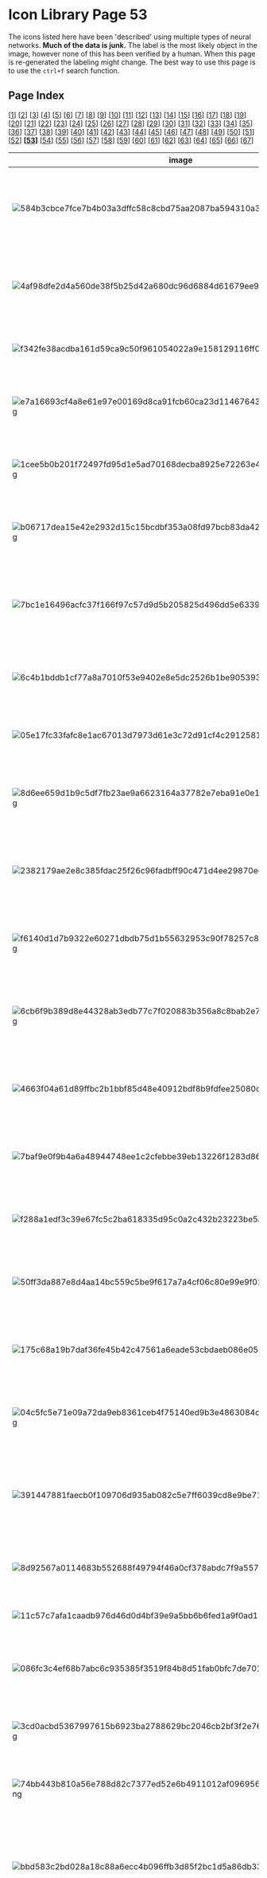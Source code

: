 # Icon Library Page 53

The icons listed here have been 'described' using multiple types of neural networks. **Much of the data is junk.** The label is the most likely object in the image, however none of this has been verified by a human. When this page is re-generated the labeling might change.
The best way to use this page is to use the `ctrl+f` search function.

## Page Index

[[1](/docs/toyo/icons/icon_library_page_01.md)] [[2](/docs/toyo/icons/icon_library_page_02.md)] [[3](/docs/toyo/icons/icon_library_page_03.md)] [[4](/docs/toyo/icons/icon_library_page_04.md)] [[5](/docs/toyo/icons/icon_library_page_05.md)] [[6](/docs/toyo/icons/icon_library_page_06.md)] [[7](/docs/toyo/icons/icon_library_page_07.md)] [[8](/docs/toyo/icons/icon_library_page_08.md)] [[9](/docs/toyo/icons/icon_library_page_09.md)] [[10](/docs/toyo/icons/icon_library_page_10.md)] [[11](/docs/toyo/icons/icon_library_page_11.md)] [[12](/docs/toyo/icons/icon_library_page_12.md)] [[13](/docs/toyo/icons/icon_library_page_13.md)] [[14](/docs/toyo/icons/icon_library_page_14.md)] [[15](/docs/toyo/icons/icon_library_page_15.md)] [[16](/docs/toyo/icons/icon_library_page_16.md)] [[17](/docs/toyo/icons/icon_library_page_17.md)] [[18](/docs/toyo/icons/icon_library_page_18.md)] [[19](/docs/toyo/icons/icon_library_page_19.md)] [[20](/docs/toyo/icons/icon_library_page_20.md)] [[21](/docs/toyo/icons/icon_library_page_21.md)] [[22](/docs/toyo/icons/icon_library_page_22.md)] [[23](/docs/toyo/icons/icon_library_page_23.md)] [[24](/docs/toyo/icons/icon_library_page_24.md)] [[25](/docs/toyo/icons/icon_library_page_25.md)] [[26](/docs/toyo/icons/icon_library_page_26.md)] [[27](/docs/toyo/icons/icon_library_page_27.md)] [[28](/docs/toyo/icons/icon_library_page_28.md)] [[29](/docs/toyo/icons/icon_library_page_29.md)] [[30](/docs/toyo/icons/icon_library_page_30.md)] [[31](/docs/toyo/icons/icon_library_page_31.md)] [[32](/docs/toyo/icons/icon_library_page_32.md)] [[33](/docs/toyo/icons/icon_library_page_33.md)] [[34](/docs/toyo/icons/icon_library_page_34.md)] [[35](/docs/toyo/icons/icon_library_page_35.md)] [[36](/docs/toyo/icons/icon_library_page_36.md)] [[37](/docs/toyo/icons/icon_library_page_37.md)] [[38](/docs/toyo/icons/icon_library_page_38.md)] [[39](/docs/toyo/icons/icon_library_page_39.md)] [[40](/docs/toyo/icons/icon_library_page_40.md)] [[41](/docs/toyo/icons/icon_library_page_41.md)] [[42](/docs/toyo/icons/icon_library_page_42.md)] [[43](/docs/toyo/icons/icon_library_page_43.md)] [[44](/docs/toyo/icons/icon_library_page_44.md)] [[45](/docs/toyo/icons/icon_library_page_45.md)] [[46](/docs/toyo/icons/icon_library_page_46.md)] [[47](/docs/toyo/icons/icon_library_page_47.md)] [[48](/docs/toyo/icons/icon_library_page_48.md)] [[49](/docs/toyo/icons/icon_library_page_49.md)] [[50](/docs/toyo/icons/icon_library_page_50.md)] [[51](/docs/toyo/icons/icon_library_page_51.md)] [[52](/docs/toyo/icons/icon_library_page_52.md)] **[[53](/docs/toyo/icons/icon_library_page_53.md)]** [[54](/docs/toyo/icons/icon_library_page_54.md)] [[55](/docs/toyo/icons/icon_library_page_55.md)] [[56](/docs/toyo/icons/icon_library_page_56.md)] [[57](/docs/toyo/icons/icon_library_page_57.md)] [[58](/docs/toyo/icons/icon_library_page_58.md)] [[59](/docs/toyo/icons/icon_library_page_59.md)] [[60](/docs/toyo/icons/icon_library_page_60.md)] [[61](/docs/toyo/icons/icon_library_page_61.md)] [[62](/docs/toyo/icons/icon_library_page_62.md)] [[63](/docs/toyo/icons/icon_library_page_63.md)] [[64](/docs/toyo/icons/icon_library_page_64.md)] [[65](/docs/toyo/icons/icon_library_page_65.md)] [[66](/docs/toyo/icons/icon_library_page_66.md)] [[67](/docs/toyo/icons/icon_library_page_67.md)] 

| image | labels |
| - | - |
| ![584b3cbce7fce7b4b03a3dffc58c8cbd75aa2087ba594310a3f1c56784ad306d.png](/img/icons/584b3cbce7fce7b4b03a3dffc58c8cbd75aa2087ba594310a3f1c56784ad306d.png) | rock beauty, tree, custard apple, pick, three-toed sloth, ai, Bradypus tridactylus, analog clock |
| ![4af98dfe2d4a560de38f5b25d42a680dc96d6884d61679ee95f222582f7c24b3.png](/img/icons/4af98dfe2d4a560de38f5b25d42a680dc96d6884d61679ee95f222582f7c24b3.png) | digital clock, person, ping-pong ball, rock beauty, pick, plectrum, plectron, analog clock |
| ![f342fe38acdba161d59ca9c50f961054022a9e158129116ff0055a0f4e6bb68f.png](/img/icons/f342fe38acdba161d59ca9c50f961054022a9e158129116ff0055a0f4e6bb68f.png) | nematode, cat, analog clock, slide rule, analog clock, digital clock |
| ![e7a16693cf4a8e61e97e00169d8ca91fcb60ca23d11467643528364f8e88a4d0.png](/img/icons/e7a16693cf4a8e61e97e00169d8ca91fcb60ca23d11467643528364f8e88a4d0.png) | Petri dish, spaceship, maraca, pick, ocarina, sweet potato, analog clock |
| ![1cee5b0b201f72497fd95d1e5ad70168decba8925e72263e497346e7e5bf01bd.png](/img/icons/1cee5b0b201f72497fd95d1e5ad70168decba8925e72263e497346e7e5bf01bd.png) | digital clock, cat, guillotine, rock beauty, pick, plectrum, plectron, chain saw, chainsaw |
| ![b06717dea15e42e2932d15c15bcdbf353a08fd97bcb83da42b46595422da3107.png](/img/icons/b06717dea15e42e2932d15c15bcdbf353a08fd97bcb83da42b46595422da3107.png) | theater curtain, person, analog clock, spatula, magnetic compass, analog clock |
| ![7bc1e16496acfc37f166f97c57d9d5b205825d496dd5e6339f63e71251d069f9.png](/img/icons/7bc1e16496acfc37f166f97c57d9d5b205825d496dd5e6339f63e71251d069f9.png) | tobacco shop, person, lotion, prayer rug, hourglass, thresher, thrasher, threshing machine |
| ![6c4b1bddb1cf77a8a7010f53e9402e8e5dc2526b1be905393b2396ffccda65a5.png](/img/icons/6c4b1bddb1cf77a8a7010f53e9402e8e5dc2526b1be905393b2396ffccda65a5.png) | chain saw, flower, maraca, chain saw, paddle, boat paddle, chain saw, chainsaw |
| ![05e17fc33fafc8e1ac67013d7973d61e3c72d91cf4c29125816ccb4e83502c99.png](/img/icons/05e17fc33fafc8e1ac67013d7973d61e3c72d91cf4c29125816ccb4e83502c99.png) | Windsor tie, tree, ocarina, analog clock, shield, buckler, packet |
| ![8d6ee659d1b9c5df7fb23ae9a6623164a37782e7eba91e0e19acb2e3b2118e7d.png](/img/icons/8d6ee659d1b9c5df7fb23ae9a6623164a37782e7eba91e0e19acb2e3b2118e7d.png) | slot, person, packet, sunscreen, bearskin, busby, shako, bolo tie, bolo, bola tie, bola |
| ![2382179ae2e8c385fdac25f26c96fadbff90c471d4ee29870ec97562d18ade63.png](/img/icons/2382179ae2e8c385fdac25f26c96fadbff90c471d4ee29870ec97562d18ade63.png) | hand-held computer, tree, Windsor tie, Windsor tie, pick, plectrum, plectron, brain coral |
| ![f6140d1d7b9322e60271dbdb75d1b55632953c90f78257c8f5480e4550426a1a.png](/img/icons/f6140d1d7b9322e60271dbdb75d1b55632953c90f78257c8f5480e4550426a1a.png) | whistle, person, pick, soccer ball, Pekinese, Pekingese, Peke, pick, plectrum, plectron |
| ![6cb6f9b389d8e44328ab3edb77c7f020883b356a8c8bab2e73cd36ac4561cb13.png](/img/icons/6cb6f9b389d8e44328ab3edb77c7f020883b356a8c8bab2e73cd36ac4561cb13.png) | cassette player, person, analog clock, magnetic compass, jersey, T-shirt, tee shirt, cassette player |
| ![4663f04a61d89ffbc2b1bbf85d48e40912bdf8b9fdfee25080cce1ba799657e4.png](/img/icons/4663f04a61d89ffbc2b1bbf85d48e40912bdf8b9fdfee25080cce1ba799657e4.png) | tobacco shop, person, maraca, ocarina, pick, plectrum, plectron, clog, geta, patten, sabot |
| ![7baf9e0f9b4a6a48944748ee1c2cfebbe39eb13226f1283d86e2e51618a73912.png](/img/icons/7baf9e0f9b4a6a48944748ee1c2cfebbe39eb13226f1283d86e2e51618a73912.png) | digital clock, person, Band Aid, binder, scoreboard, chain saw, chainsaw |
| ![f288a1edf3c39e67fc5c2ba618335d95c0a2c432b23223be5a92f80175dfbbc5.png](/img/icons/f288a1edf3c39e67fc5c2ba618335d95c0a2c432b23223be5a92f80175dfbbc5.png) | screen, phone, analog clock, cleaver, analog clock, switch, electric switch, electrical switch |
| ![50ff3da887e8d4aa14bc559c5be9f617a7a4cf06c80e99e9f02968f963185343.png](/img/icons/50ff3da887e8d4aa14bc559c5be9f617a7a4cf06c80e99e9f02968f963185343.png) | screen, phone, screen, binder, analog clock, sunscreen, sunblock, sun blocker |
| ![175c68a19b7daf36fe45b42c47561a6eade53cbdaeb086e05470dd85e533f945.png](/img/icons/175c68a19b7daf36fe45b42c47561a6eade53cbdaeb086e05470dd85e533f945.png) | screen, phone, analog clock, screen, analog clock, sunscreen, sunblock, sun blocker |
| ![04c5fc5e71e09a72da9eb8361ceb4f75140ed9b3e4863084ca180a74761ca278.png](/img/icons/04c5fc5e71e09a72da9eb8361ceb4f75140ed9b3e4863084ca180a74761ca278.png) | power drill, person, digital watch, panpipe, pick, plectrum, plectron, comic book |
| ![391447881faecb0f109706d935ab082c5e7ff6039cd8e9be710d5eb72eb82760.png](/img/icons/391447881faecb0f109706d935ab082c5e7ff6039cd8e9be710d5eb72eb82760.png) | digital watch, dog, digital watch, spatula, Madagascar cat, ring-tailed lemur, Lemur catta, pick, plectrum, plectron |
| ![8d92567a0114683b552688f49794f46a0cf378abdc7f9a5573a461a17a2cad22.png](/img/icons/8d92567a0114683b552688f49794f46a0cf378abdc7f9a5573a461a17a2cad22.png) | Windsor tie, cat, oil filter, milk can, space shuttle, espresso maker |
| ![11c57c7afa1caadb976d46d0d4bf39e9a5bb6b6fed1a9f0ad12ff7a2bbf3eb53.png](/img/icons/11c57c7afa1caadb976d46d0d4bf39e9a5bb6b6fed1a9f0ad12ff7a2bbf3eb53.png) | hourglass, cat, throne, hourglass, maraca, maraca |
| ![086fc3c4ef68b7abc6c935385f3519f84b8d51fab0bfc7de7015b67d582ab77f.png](/img/icons/086fc3c4ef68b7abc6c935385f3519f84b8d51fab0bfc7de7015b67d582ab77f.png) | wall clock, person, pick, oil filter, gibbon, Hylobates lar, pick, plectrum, plectron |
| ![3cd0acbd5367997615b6923ba2788629bc2046cb2bf3f2e76191372a14dd18ca.png](/img/icons/3cd0acbd5367997615b6923ba2788629bc2046cb2bf3f2e76191372a14dd18ca.png) | thresher, person, maraca, maraca, chain saw, chainsaw, chain saw, chainsaw |
| ![74bb443b810a56e788d82c7377ed52e6b4911012af096956ec7b79c8ccb4b718.png](/img/icons/74bb443b810a56e788d82c7377ed52e6b4911012af096956ec7b79c8ccb4b718.png) | rock beauty, person, rock beauty, rock beauty, hatchet, hatchet |
| ![bbd583c2bd028a18c88a6ecc4b096ffb3d85f2bc1d5a86db333f32f635375c8b.png](/img/icons/bbd583c2bd028a18c88a6ecc4b096ffb3d85f2bc1d5a86db333f32f635375c8b.png) | digital clock, spaceship, digital clock, digital clock, three-toed sloth, ai, Bradypus tridactylus, chain saw, chainsaw |
| ![a500867b233850acf061707a5f4b86fe16b2c0b1822b1cfeb9bb3e13ec309758.png](/img/icons/a500867b233850acf061707a5f4b86fe16b2c0b1822b1cfeb9bb3e13ec309758.png) | switch, cat, stopwatch, switch, siamang, Hylobates syndactylus, Symphalangus syndactylus, espresso maker |
| ![e56dc5836fa49b1aced92edb72945ede87ec906a47511d21b3cffed89538e08a.png](/img/icons/e56dc5836fa49b1aced92edb72945ede87ec906a47511d21b3cffed89538e08a.png) | digital clock, dog, digital watch, power drill, pick, plectrum, plectron, stopwatch, stop watch |
| ![c3b31e4c8ec405993f4b1da64c6167390b694c8d3ecd835c62f983fb89b3b309.png](/img/icons/c3b31e4c8ec405993f4b1da64c6167390b694c8d3ecd835c62f983fb89b3b309.png) | digital clock, dog, lotion, hair spray, nipple, panpipe, pandean pipe, syrinx |
| ![bbca39c7471a18e8214b2f861d3226e84f9b3e310d2f9e188e6e2afd5fb052fb.png](/img/icons/bbca39c7471a18e8214b2f861d3226e84f9b3e310d2f9e188e6e2afd5fb052fb.png) | remote control, person, stopwatch, pick, gibbon, Hylobates lar, pick, plectrum, plectron |
| ![45bed4d59ec73d17c3fbb18a4096cd623d607458cc65d2802e4e7f9242a71fec.png](/img/icons/45bed4d59ec73d17c3fbb18a4096cd623d607458cc65d2802e4e7f9242a71fec.png) | reel, cat, analog clock, analog clock, pick, plectrum, plectron, analog clock |
| ![0b5e4636c452fca44f2174f34a993ad83e39e4a3bff46373fc0c917d7fa7915c.png](/img/icons/0b5e4636c452fca44f2174f34a993ad83e39e4a3bff46373fc0c917d7fa7915c.png) | chime, cat, lotion, ocarina, panpipe, pandean pipe, syrinx, chain saw, chainsaw |
| ![3b1703a4c77482c4a2ced916ed88bf830a1adc896281c3f4c0ff53e1a15d72d9.png](/img/icons/3b1703a4c77482c4a2ced916ed88bf830a1adc896281c3f4c0ff53e1a15d72d9.png) | hourglass, person, chiffonier, nipple, sunscreen, sunblock, sun blocker, hair spray |
| ![7ffc5497de79fb0cb6e80fc16d7bb4a02f8f72d0938080e3760538ed597db67c.png](/img/icons/7ffc5497de79fb0cb6e80fc16d7bb4a02f8f72d0938080e3760538ed597db67c.png) | chain saw, person, digital watch, digital clock, pick, plectrum, plectron, chain saw, chainsaw |
| ![3d102ab57f65d28749091765b67687ddcd8919392159b72eac2ea8cf5918d954.png](/img/icons/3d102ab57f65d28749091765b67687ddcd8919392159b72eac2ea8cf5918d954.png) | ocarina, person, analog clock, ocarina, gibbon, Hylobates lar, maraca |
| ![53eaa22830a359c17287361a44d481f7ee7a660ca258a2f0703166b4d36185e7.png](/img/icons/53eaa22830a359c17287361a44d481f7ee7a660ca258a2f0703166b4d36185e7.png) | digital clock, cat, lipstick, face powder, pick, plectrum, plectron, bolo tie, bolo, bola tie, bola |
| ![ba484292716806bd27e64059ba69687428c24f13274691e6e29dcda1cb594183.png](/img/icons/ba484292716806bd27e64059ba69687428c24f13274691e6e29dcda1cb594183.png) | chain saw, cat, bolo tie, prayer rug, pick, plectrum, plectron, analog clock |
| ![bea6d275e17e4ed75fa642904f9fe0521b989412fe8f74bef95dda1dc44a66bb.png](/img/icons/bea6d275e17e4ed75fa642904f9fe0521b989412fe8f74bef95dda1dc44a66bb.png) | power drill, person, stopwatch, cocktail shaker, jersey, T-shirt, tee shirt, chain saw, chainsaw |
| ![aee8e439c8d2d8a6b1230adfc01a216600968cf38c8ff4e840175dd119c7f997.png](/img/icons/aee8e439c8d2d8a6b1230adfc01a216600968cf38c8ff4e840175dd119c7f997.png) | fire screen, person, plate rack, plate rack, slide rule, slipstick, plate rack |
| ![54677df2900eb8a80f0bfcc3a00ee902cf0fcd091fa0c7ee1f0740d645d1a6c8.png](/img/icons/54677df2900eb8a80f0bfcc3a00ee902cf0fcd091fa0c7ee1f0740d645d1a6c8.png) | Windsor tie, person, Windsor tie, sunscreen, shower cap, Windsor tie |
| ![e2b4b528b3375fbfbbc09d5da2f1cd1bbbb75af506feb1bd110b0a065ae4304c.png](/img/icons/e2b4b528b3375fbfbbc09d5da2f1cd1bbbb75af506feb1bd110b0a065ae4304c.png) | whiskey jug, person, neck brace, ocarina, bonnet, poke bonnet, face powder |
| ![2722d5b68b77ac271475c1025f520a7f6e3949eeb3295d31bd8c7bbc0e36634a.png](/img/icons/2722d5b68b77ac271475c1025f520a7f6e3949eeb3295d31bd8c7bbc0e36634a.png) | sunscreen, person, nipple, chain saw, jersey, T-shirt, tee shirt, ocarina, sweet potato |
| ![31c21f469342a174ed9a6df288778649c7e0ee4de026f006b488a345aaf6e3ef.png](/img/icons/31c21f469342a174ed9a6df288778649c7e0ee4de026f006b488a345aaf6e3ef.png) | analog clock, person, pick, face powder, indri, indris, Indri indri, Indri brevicaudatus, analog clock |
| ![1eeb6b5e6b881736f704be43ecf5495c6c662cdcdabadc05e5b328090e420c27.png](/img/icons/1eeb6b5e6b881736f704be43ecf5495c6c662cdcdabadc05e5b328090e420c27.png) | whistle, spaceship, guillotine, chain, digital watch, digital watch |
| ![033ed6b672defc2bd9cd2fd3804e32f89973a07f98d7ddc2c5b34c9e76c1f294.png](/img/icons/033ed6b672defc2bd9cd2fd3804e32f89973a07f98d7ddc2c5b34c9e76c1f294.png) | screen, person, throne, whistle, pick, plectrum, plectron, hourglass |
| ![3b26889ca80a527e1c0cb3a4d35224dbb6871a75cef1c6667d8ed83d55838a08.png](/img/icons/3b26889ca80a527e1c0cb3a4d35224dbb6871a75cef1c6667d8ed83d55838a08.png) | digital clock, person, analog clock, book jacket, comic book, packet |
| ![69de53683c083ddbafaa77fd670854f3eb86727f8cf673fded3831a3695aeeb7.png](/img/icons/69de53683c083ddbafaa77fd670854f3eb86727f8cf673fded3831a3695aeeb7.png) | sunscreen, dog, bagel, redbone, nipple, bagel, beigel |
| ![db0062cf430a464602a594e02ed2c40149f86dbe7a4602e02c3d0dab9166d8db.png](/img/icons/db0062cf430a464602a594e02ed2c40149f86dbe7a4602e02c3d0dab9166d8db.png) | milk can, person, maraca, EntleBucher, tripod, thresher, thrasher, threshing machine |
| ![baa2ddc2daaca7208d78bf5552079b76297aa3fec4d7e0ffde6be600be6d38d4.png](/img/icons/baa2ddc2daaca7208d78bf5552079b76297aa3fec4d7e0ffde6be600be6d38d4.png) | sunscreen, person, rock beauty, rock beauty, guillotine, packet |
| ![e1042e46a1fa6183ec7409bea85e5a72beb1c3cdc3da6c1ab38685dd126719a8.png](/img/icons/e1042e46a1fa6183ec7409bea85e5a72beb1c3cdc3da6c1ab38685dd126719a8.png) | Windsor tie, person, maraca, rock beauty, maraca, thresher, thrasher, threshing machine |
| ![ded7ab010232480d65b299bd754870290e9c85528b7f9189344915f39c53d13b.png](/img/icons/ded7ab010232480d65b299bd754870290e9c85528b7f9189344915f39c53d13b.png) | milk can, dog, chain saw, milk can, maraca, chain saw, chainsaw |
| ![4e721f3724008ecf972ba8592076a6821b0378a31312f2c3ac53ead6030198f1.png](/img/icons/4e721f3724008ecf972ba8592076a6821b0378a31312f2c3ac53ead6030198f1.png) | whistle, person, wall clock, whistle, panpipe, pandean pipe, syrinx, jersey, T-shirt, tee shirt |
| ![9ae70db551ce638cd6b4967f1c347aee62988acf5912d283ae3aad1b8a9f51b1.png](/img/icons/9ae70db551ce638cd6b4967f1c347aee62988acf5912d283ae3aad1b8a9f51b1.png) | digital clock, person, analog clock, digital clock, pick, plectrum, plectron, analog clock |
| ![8498731eb834113441e36fa4197e018f1cf00c8f762211bd098bdf5493246424.png](/img/icons/8498731eb834113441e36fa4197e018f1cf00c8f762211bd098bdf5493246424.png) | hourglass, person, stopwatch, pick, pick, plectrum, plectron, stopwatch, stop watch |
| ![a11a2a51ca8ba3b65d9fc756edc7cf90885b693917bbbe70ff00b15c8dd14a6d.png](/img/icons/a11a2a51ca8ba3b65d9fc756edc7cf90885b693917bbbe70ff00b15c8dd14a6d.png) | hand-held computer, spaceship, passenger car, cassette, hand-held computer, hand-held microcomputer, harmonica, mouth organ, harp, mouth harp |
| ![2b68a9e68a2aa7258d4439cd79190ee16c5d132eac7f611b4c0cef507be9d0c5.png](/img/icons/2b68a9e68a2aa7258d4439cd79190ee16c5d132eac7f611b4c0cef507be9d0c5.png) | waffle iron, phone, sunscreen, whiskey jug, tick, jersey, T-shirt, tee shirt |
| ![588dc6ffae004ebc883f65a16386ab3e91b291ffff11456fc48cbbd7ea0bd00a.png](/img/icons/588dc6ffae004ebc883f65a16386ab3e91b291ffff11456fc48cbbd7ea0bd00a.png) | waffle iron, person, waffle iron, Windsor tie, pick, plectrum, plectron, cleaver, meat cleaver, chopper |
| ![fe90a200bb04efa37ffacd632b9c2b8182aa73444beb5e39fdc70df2e21ce356.png](/img/icons/fe90a200bb04efa37ffacd632b9c2b8182aa73444beb5e39fdc70df2e21ce356.png) | jack-o'-lantern, person, cassette player, digital clock, ocarina, sweet potato, stopwatch, stop watch |
| ![8d0271ea98b1b984f0c70572c5a6b884f3dab4095e3b4957594f6a99216d3530.png](/img/icons/8d0271ea98b1b984f0c70572c5a6b884f3dab4095e3b4957594f6a99216d3530.png) | stopwatch, person, analog clock, rock beauty, pick, plectrum, plectron, stopwatch, stop watch |
| ![6a77e153a5b01bfaeac374c8cb15eb6b642d14f04c08935b93d3e3a33717c0d8.png](/img/icons/6a77e153a5b01bfaeac374c8cb15eb6b642d14f04c08935b93d3e3a33717c0d8.png) | bulletproof vest, person, panpipe, Dandie Dinmont, three-toed sloth, ai, Bradypus tridactylus, panpipe, pandean pipe, syrinx |
| ![25b0e087706470ba520c70fca9dd2792fcdc1ddf799cd77a862eb142df9e3fb2.png](/img/icons/25b0e087706470ba520c70fca9dd2792fcdc1ddf799cd77a862eb142df9e3fb2.png) | hourglass, person, nipple, soccer ball, golden retriever, pick, plectrum, plectron |
| ![ca40172d7e98424111ed3ea0ec564cdf7bb62d061f4e775a040edda6e84633c5.png](/img/icons/ca40172d7e98424111ed3ea0ec564cdf7bb62d061f4e775a040edda6e84633c5.png) | digital clock, person, pick, digital clock, digital clock, pick, plectrum, plectron |
| ![8b55130f7c52ecbde2d57b70032a90e45f50546e0fabbefadf9a039c6ad10882.png](/img/icons/8b55130f7c52ecbde2d57b70032a90e45f50546e0fabbefadf9a039c6ad10882.png) | tripod, dog, analog clock, gong, pick, plectrum, plectron, analog clock |
| ![21f9b4829162a8b1f26bb46ed8ff57cfe8bed7864d39402181b2e855745340d3.png](/img/icons/21f9b4829162a8b1f26bb46ed8ff57cfe8bed7864d39402181b2e855745340d3.png) | panpipe, person, panpipe, oil filter, panpipe, pandean pipe, syrinx, panpipe, pandean pipe, syrinx |
| ![bdad25d3695f51b480cdbf49a91591954032883f38bd4413a9e02a5b58fa6ea8.png](/img/icons/bdad25d3695f51b480cdbf49a91591954032883f38bd4413a9e02a5b58fa6ea8.png) | panpipe, person, lotion, sunscreen, panpipe, pandean pipe, syrinx, panpipe, pandean pipe, syrinx |
| ![1e898cf0d00d89d1b4d780e77c644f23f1c95456b3e35d73ba24a94be660ac10.png](/img/icons/1e898cf0d00d89d1b4d780e77c644f23f1c95456b3e35d73ba24a94be660ac10.png) | power drill, person, Band Aid, milk can, gibbon, Hylobates lar, guillotine |
| ![d9a9c38942eec0b4794bc1463160d596827e3cd25ecf42e2efccd1c7175a1377.png](/img/icons/d9a9c38942eec0b4794bc1463160d596827e3cd25ecf42e2efccd1c7175a1377.png) | bulletproof vest, person, book jacket, bearskin, three-toed sloth, ai, Bradypus tridactylus, book jacket, dust cover, dust jacket, dust wrapper |
| ![e15f9c5c2d3e0f48a86fc37d47438f2d02fa5200aa5f1837b065fc756c87128f.png](/img/icons/e15f9c5c2d3e0f48a86fc37d47438f2d02fa5200aa5f1837b065fc756c87128f.png) | panpipe, person, pedestal, knee pad, panpipe, pandean pipe, syrinx, panpipe, pandean pipe, syrinx |
| ![269edb5377d50ec233fecfff68f0bc9f85ad83743c225cd091446fad136b33a2.png](/img/icons/269edb5377d50ec233fecfff68f0bc9f85ad83743c225cd091446fad136b33a2.png) | sidewinder, person, panpipe, panpipe, panpipe, pandean pipe, syrinx, panpipe, pandean pipe, syrinx |
| ![1133016fddfb974f51d94db8b14fa79f42d753f572f763da3561d6b72d960dcc.png](/img/icons/1133016fddfb974f51d94db8b14fa79f42d753f572f763da3561d6b72d960dcc.png) | grey whale, sun, parachute, whistle, platypus, duckbill, duckbilled platypus, duck-billed platypus, Ornithorhynchus anatinus, pick, plectrum, plectron |
| ![4a0ab5fe1951ea17e585aa3ac9c3a74ac41dce49a977d14ca2f76df4346a1393.png](/img/icons/4a0ab5fe1951ea17e585aa3ac9c3a74ac41dce49a977d14ca2f76df4346a1393.png) | typewriter keyboard, person, space bar, whistle, analog clock, Japanese spaniel |
| ![a5b0f12b3b79b102d79f78f1d0c05d93e679d85e1c12e5958fad38b3f0bd3b00.png](/img/icons/a5b0f12b3b79b102d79f78f1d0c05d93e679d85e1c12e5958fad38b3f0bd3b00.png) | chain mail, person, prayer rug, analog clock, pick, plectrum, plectron, prayer rug, prayer mat |
| ![86b5a92d064f66890f5117afd3fe62626c7ef932c774bc2beebf4996202c4bd5.png](/img/icons/86b5a92d064f66890f5117afd3fe62626c7ef932c774bc2beebf4996202c4bd5.png) | digital clock, flower, torch, whistle, jersey, T-shirt, tee shirt, whistle |
| ![9dcb21c8c872302a6b16abf909f43f5b55eaea31b08ed5ab6223f09e8e31b795.png](/img/icons/9dcb21c8c872302a6b16abf909f43f5b55eaea31b08ed5ab6223f09e8e31b795.png) | spotlight, tree, throne, nipple, ocarina, sweet potato, throne |
| ![14565033a34dc7266163b8902bcfe132aee10597f9654d07d09ad275d8cefd8b.png](/img/icons/14565033a34dc7266163b8902bcfe132aee10597f9654d07d09ad275d8cefd8b.png) | whistle, person, can opener, rule, whistle, lotion |
| ![c2094459f3c5e96bf6a01b41addfafd567fea21bf6f3985ec4fa4d8706180aef.png](/img/icons/c2094459f3c5e96bf6a01b41addfafd567fea21bf6f3985ec4fa4d8706180aef.png) | espresso maker, person, spatula, hatchet, pedestal, plinth, footstall, chain mail, ring mail, mail, chain armor, chain armour, ring armor, ring armour |
| ![4abfad5016c45ee375e4c0a48272200612a0096cb83183540452e66f809d57c2.png](/img/icons/4abfad5016c45ee375e4c0a48272200612a0096cb83183540452e66f809d57c2.png) | digital clock, person, digital clock, whistle, maze, labyrinth, analog clock |
| ![33ca0ed80295e1db83f2e26160c252bc0667cc6e5ed9bda231beabfff45aa8d3.png](/img/icons/33ca0ed80295e1db83f2e26160c252bc0667cc6e5ed9bda231beabfff45aa8d3.png) | theater curtain, person, breastplate, punching bag, bearskin, busby, shako, throne |
| ![9a5f12ad21d6a4015c29f71cfde187668f3375d21f4a08fa67734a2ed63968f1.png](/img/icons/9a5f12ad21d6a4015c29f71cfde187668f3375d21f4a08fa67734a2ed63968f1.png) | digital clock, person, stopwatch, whistle, panpipe, pandean pipe, syrinx, analog clock |
| ![753a4f0900138cc12f962f929c08a74f61b257bc25a1387b78c263d71046b7ff.png](/img/icons/753a4f0900138cc12f962f929c08a74f61b257bc25a1387b78c263d71046b7ff.png) | digital clock, person, digital clock, whistle, pick, plectrum, plectron, analog clock |
| ![fccaee72b350028ceee3b5d5d6f007d36ee2f4a0bad7ebbda477aee72ae199fd.png](/img/icons/fccaee72b350028ceee3b5d5d6f007d36ee2f4a0bad7ebbda477aee72ae199fd.png) | digital clock, person, digital clock, whistle, pick, plectrum, plectron, pick, plectrum, plectron |
| ![6bbb1580b91634ba5555318916aab4d6dbe0f4b6eb9af08300a5a5bc246f7489.png](/img/icons/6bbb1580b91634ba5555318916aab4d6dbe0f4b6eb9af08300a5a5bc246f7489.png) | prison, person, monastery, sunscreen, safety pin, pedestal, plinth, footstall |
| ![16671dcace93041a330ce7819b3c639934a043220d818138a64ddc7c7a7d123e.png](/img/icons/16671dcace93041a330ce7819b3c639934a043220d818138a64ddc7c7a7d123e.png) | digital clock, person, digital clock, digital clock, digital clock, jersey, T-shirt, tee shirt |
| ![1a79b2bd2c711552500464f0f391b17f77dc5e4b66c82440ea3d782f31dede2c.png](/img/icons/1a79b2bd2c711552500464f0f391b17f77dc5e4b66c82440ea3d782f31dede2c.png) | ballpoint, person, spatula, whistle, abacus, ski |
| ![1f62dac5a0c9b4cf48de200cb26fca5d1be647ada9c97649b2abf0cb4f0337fc.png](/img/icons/1f62dac5a0c9b4cf48de200cb26fca5d1be647ada9c97649b2abf0cb4f0337fc.png) | turnstile, person, turnstile, panpipe, hourglass, guillotine |
| ![7a18f6cb8bf10cdfaec098ba9196f0437e4f6268d9fc6e57de2025fdcecb06b7.png](/img/icons/7a18f6cb8bf10cdfaec098ba9196f0437e4f6268d9fc6e57de2025fdcecb06b7.png) | digital clock, person, analog clock, analog clock, pick, plectrum, plectron, guillotine |
| ![d0aa67fb143c031e8c18e71b30ded90d6f98cf2535bdb86473144dbf33c26923.png](/img/icons/d0aa67fb143c031e8c18e71b30ded90d6f98cf2535bdb86473144dbf33c26923.png) | pool table, person, bulletproof vest, oil filter, panpipe, pandean pipe, syrinx, guillotine |
| ![b5ece4154379b1248e6a6744ce751674d30081ce3a0e2777e7861798111557f5.png](/img/icons/b5ece4154379b1248e6a6744ce751674d30081ce3a0e2777e7861798111557f5.png) | lotion, spaceship, lotion, hair spray, remote control, remote, lotion |
| ![606910f99e943ff4363149ad89273ede65ee4de1ceeb071d475684b44bc52930.png](/img/icons/606910f99e943ff4363149ad89273ede65ee4de1ceeb071d475684b44bc52930.png) | screen, person, scoreboard, sunscreen, screen, CRT screen, hair spray |
| ![3ecb6a32cbd8857fbbf6491fa2f4e48e22fd6f845514ba947422b39b0235655c.png](/img/icons/3ecb6a32cbd8857fbbf6491fa2f4e48e22fd6f845514ba947422b39b0235655c.png) | digital watch, person, whiskey jug, nipple, pick, plectrum, plectron, packet |
| ![d4b532e691ab1cdbe96068e70ae2d220c73dbe618f25624b9b59cc9b4353c812.png](/img/icons/d4b532e691ab1cdbe96068e70ae2d220c73dbe618f25624b9b59cc9b4353c812.png) | slot, person, packet, EntleBucher, comic book, pick, plectrum, plectron |
| ![b16ceac7179d3643b84a0c115f3da8defa4032663539a7218920bbc1b0d4a8a8.png](/img/icons/b16ceac7179d3643b84a0c115f3da8defa4032663539a7218920bbc1b0d4a8a8.png) | analog clock, person, digital watch, oil filter, plunger, plumber's helper, pick, plectrum, plectron |
| ![90af5287c783aea61c39c04362f055d417f93f7a4cc342c0963a8214cf3b858a.png](/img/icons/90af5287c783aea61c39c04362f055d417f93f7a4cc342c0963a8214cf3b858a.png) | analog clock, person, polecat, polecat, polecat, fitch, foulmart, foumart, Mustela putorius, hourglass |
| ![67c0ad3e780091241dc54cccdab5c6b541b38ab516e1a9d221dc41e43fcc6991.png](/img/icons/67c0ad3e780091241dc54cccdab5c6b541b38ab516e1a9d221dc41e43fcc6991.png) | stopwatch, person, plate rack, spaghetti squash, bearskin, busby, shako, packet |
| ![f6d478fd0235270f79eaed3bd789842ba42f53b7813b7784ffa7eae2b2ed2db5.png](/img/icons/f6d478fd0235270f79eaed3bd789842ba42f53b7813b7784ffa7eae2b2ed2db5.png) | analog clock, person, pick, ocarina, gibbon, Hylobates lar, teddy, teddy bear |
| ![6019e192fbf77f501d22c12fb1bf77f12f925ddcfa54983e33809240edcd7458.png](/img/icons/6019e192fbf77f501d22c12fb1bf77f12f925ddcfa54983e33809240edcd7458.png) | power drill, person, screw, bearskin, pick, plectrum, plectron, panpipe, pandean pipe, syrinx |
| ![234d9ca318e3aafd9daef63f5e20b70efaab1367e7b7f1e2660c7a2203306b2a.png](/img/icons/234d9ca318e3aafd9daef63f5e20b70efaab1367e7b7f1e2660c7a2203306b2a.png) | binder, phone, theater curtain, switch, face powder, theater curtain, theatre curtain |
| ![cd2323e7c2a7d0bfd9894c3ca11608ef3c0c333792236ee60273e8c6e6d8d7e8.png](/img/icons/cd2323e7c2a7d0bfd9894c3ca11608ef3c0c333792236ee60273e8c6e6d8d7e8.png) | stopwatch, person, chain, whistle, hourglass, maraca |
| ![73f05268b6bcb44d120fd7fd96acc3f97a400a3c4ed44ba838866eb629f63ce0.png](/img/icons/73f05268b6bcb44d120fd7fd96acc3f97a400a3c4ed44ba838866eb629f63ce0.png) | whistle, person, pick, Windsor tie, pick, plectrum, plectron, street sign |
| ![2879f06664ff6a9dca15b9f273a6f90a9a7c4626ab15b370b216902754b5b221.png](/img/icons/2879f06664ff6a9dca15b9f273a6f90a9a7c4626ab15b370b216902754b5b221.png) | pick, person, pick, hair spray, pick, plectrum, plectron, pick, plectrum, plectron |
